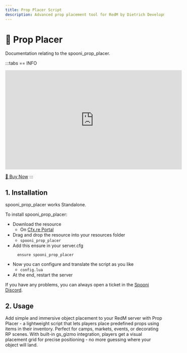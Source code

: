 ```yaml
---
title: Prop Placer Script
description: Advanced prop placement tool for RedM by Dietrich Development. Place and manage custom objects with precision for your Red Dead Redemption 2 server.
---
```


# 🧩 Prop Placer
Documentation relating to the spooni_prop_placer.

:::tabs
== INFO
<iframe width="560" height="315" src="https://dunb17ur4ymx4.cloudfront.net/packages/images/b013869f979af86e1e4dd07f5ed3db6478b86197.png" frameborder="0" allow="accelerometer; autoplay; clipboard-write; encrypted-media; gyroscope; picture-in-picture; web-share" referrerpolicy="strict-origin-when-cross-origin" allowfullscreen></iframe>

<a href="https://tebex.dietrich-development.com//package/6980458?basket=cp46rq-78029a7dfdffea7bc04eb202b9f9ae15af313da0" class="button-buy">🛒 Buy Now</a>
:::

## 1. Installation
spooni_prop_placer works Standalone.

To install spooni_prop_placer:
- Download the resource
  - On [Cfx.re Portal](https://portal.cfx.re/)
- Drag and drop the resource into your resources folder
  - `spooni_prop_placer`
- Add this ensure in your server.cfg
  ```
    ensure spooni_prop_placer
  ```
- Now you can configure and translate the script as you like
  - `config.lua`
- At the end, restart the server

If you have any problems, you can always open a ticket in the [Spooni Discord](https://discord.gg/spooni).

## 2. Usage
Add simple and immersive object placement to your RedM server with Prop Placer - a lightweight script that lets players place predefined props using items in their inventory. Perfect for camps, markets, events, or decorating RP scenes.
With built-in gs_gizmo integration, players get a visual placement grid for precise positioning - no more guessing where your object will land.